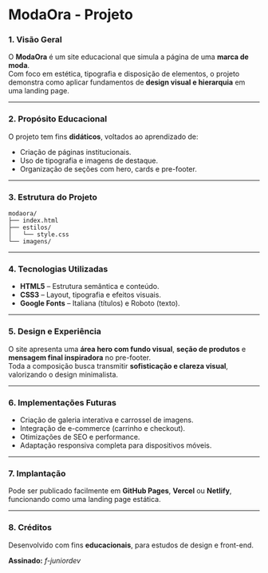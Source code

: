 #  ModaOra - Projeto

### 1. Visão Geral  
O **ModaOra** é um site educacional que simula a página de uma **marca de moda**.  
Com foco em estética, tipografia e disposição de elementos, o projeto demonstra como aplicar fundamentos de **design visual e hierarquia** em uma landing page.  

---

### 2. Propósito Educacional  
O projeto tem fins **didáticos**, voltados ao aprendizado de:
- Criação de páginas institucionais.  
- Uso de tipografia e imagens de destaque.  
- Organização de seções com hero, cards e pre-footer.  

---

### 3. Estrutura do Projeto  
```
modaora/
├── index.html
├── estilos/
│   └── style.css
└── imagens/
```

---

### 4. Tecnologias Utilizadas  
- **HTML5** – Estrutura semântica e conteúdo.  
- **CSS3** – Layout, tipografia e efeitos visuais.  
- **Google Fonts** – Italiana (títulos) e Roboto (texto).  

---

### 5. Design e Experiência  
O site apresenta uma **área hero com fundo visual**, **seção de produtos** e **mensagem final inspiradora** no pre-footer.  
Toda a composição busca transmitir **sofisticação e clareza visual**, valorizando o design minimalista.  

---

### 6. Implementações Futuras  
- Criação de galeria interativa e carrossel de imagens.  
- Integração de e-commerce (carrinho e checkout).  
- Otimizações de SEO e performance.  
- Adaptação responsiva completa para dispositivos móveis.  

---

### 7. Implantação  
Pode ser publicado facilmente em **GitHub Pages**, **Vercel** ou **Netlify**, funcionando como uma landing page estática.  

---

### 8. Créditos  
Desenvolvido com fins **educacionais**, para estudos de design e front-end.  

**Assinado:** *f-juniordev*
